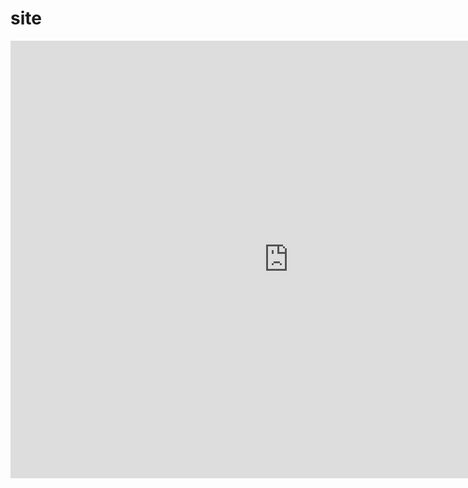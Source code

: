 # site

<iframe width="890" height="700" src="https://data.census.gov/vizwidget?g=060XX00US5603991815&infoSection=Age and Sex" frameborder="0" allowfullscreen></iframe>
